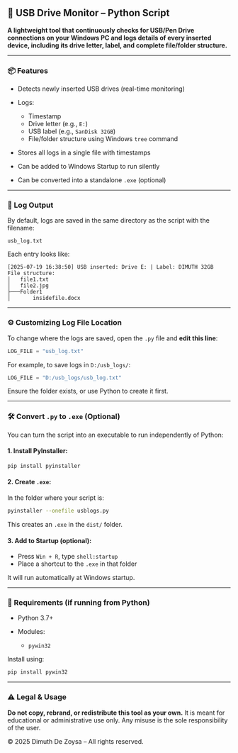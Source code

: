 ## 🔌 USB Drive Monitor – Python Script

**A lightweight tool that continuously checks for USB/Pen Drive connections on your Windows PC and logs details of every inserted device, including its drive letter, label, and complete file/folder structure.**

---

### 📦 Features

* Detects newly inserted USB drives (real-time monitoring)
* Logs:

  * Timestamp
  * Drive letter (e.g., `E:`)
  * USB label (e.g., `SanDisk 32GB`)
  * File/folder structure using Windows `tree` command
* Stores all logs in a single file with timestamps
* Can be added to Windows Startup to run silently
* Can be converted into a standalone `.exe` (optional)

---

### 📁 Log Output

By default, logs are saved in the same directory as the script with the filename:

```
usb_log.txt
```

Each entry looks like:

```
[2025-07-19 16:38:50] USB inserted: Drive E: | Label: DIMUTH 32GB
File structure:
│   file1.txt
│   file2.jpg
├───Folder1
│       insidefile.docx
```

---

### ⚙️ Customizing Log File Location

To change where the logs are saved, open the `.py` file and **edit this line**:

```python
LOG_FILE = "usb_log.txt"
```

For example, to save logs in `D:/usb_logs/`:

```python
LOG_FILE = "D:/usb_logs/usb_log.txt"
```

Ensure the folder exists, or use Python to create it first.

---

### 🛠️ Convert `.py` to `.exe` (Optional)

You can turn the script into an executable to run independently of Python:

#### 1. Install PyInstaller:

```bash
pip install pyinstaller
```

#### 2. Create `.exe`:

In the folder where your script is:

```bash
pyinstaller --onefile usblogs.py
```

This creates an `.exe` in the `dist/` folder.

#### 3. Add to Startup (optional):

* Press `Win + R`, type `shell:startup`
* Place a shortcut to the `.exe` in that folder

It will run automatically at Windows startup.

---

### 🐍 Requirements (if running from Python)

* Python 3.7+
* Modules:

  * `pywin32`

Install using:

```bash
pip install pywin32
```

---

### ⚠️ Legal & Usage

**Do not copy, rebrand, or redistribute this tool as your own.**
It is meant for educational or administrative use only. Any misuse is the sole responsibility of the user.

© 2025 Dimuth De Zoysa – All rights reserved.
